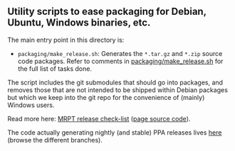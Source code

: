 Utility scripts to ease packaging for Debian, Ubuntu, Windows binaries, etc.
------------------------------------------------------------------------------

The main entry point in this directory is:

- `packaging/make_release.sh`: Generates the `*.tar.gz` and `*.zip` source
   code packages. Refer to comments in
   [packaging/make_release.sh](packaging/make_release.sh) for the full list of
   tasks done.

The script includes the git submodules that should go into packages, and removes
those that are not intended to be shipped within Debian packages but which we
keep into the git repo for the convenience of (mainly) Windows users.

Read more here: [MRPT release check-list](https://docs.mrpt.org/reference/latest/make_a_mrpt_release.html) ([page source code](../doc/source/make_a_mrpt_release.rst)).

The code actually generating nightly (and stable) PPA releases lives [here](https://github.com/MRPT/mrpt-ubuntu-ppa-packages) (browse the different branches).

